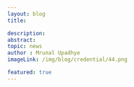 ```yaml
---
layout: blog
title:  

description:
abstract:  
topic: news
author : Mrunal Upadhye
imageLink: /img/blog/credential/44.png

featured: true
---
```


# 


